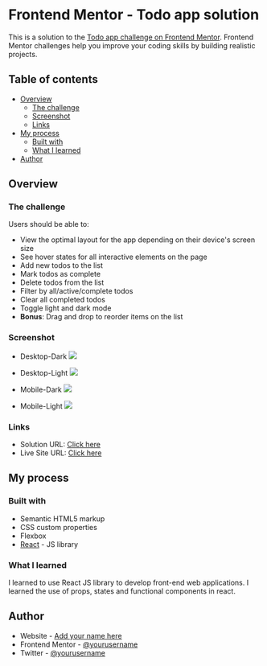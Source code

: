 # Frontend Mentor - Todo app solution

This is a solution to the [Todo app challenge on Frontend Mentor](https://www.frontendmentor.io/challenges/todo-app-Su1_KokOW). Frontend Mentor challenges help you improve your coding skills by building realistic projects. 

## Table of contents

- [Overview](#overview)
  - [The challenge](#the-challenge)
  - [Screenshot](#screenshot)
  - [Links](#links)
- [My process](#my-process)
  - [Built with](#built-with)
  - [What I learned](#what-i-learned)
- [Author](#author)



## Overview

### The challenge

Users should be able to:

- View the optimal layout for the app depending on their device's screen size
- See hover states for all interactive elements on the page
- Add new todos to the list
- Mark todos as complete
- Delete todos from the list
- Filter by all/active/complete todos
- Clear all completed todos
- Toggle light and dark mode
- **Bonus**: Drag and drop to reorder items on the list

### Screenshot

- Desktop-Dark
![](https://soumyajit2000-web.github.io/frontendmentorchallenges/todo-app-main/Screenshots/screenshot-todo-app-dekstop-dark.jpg)

- Desktop-Light
![](https://soumyajit2000-web.github.io/frontendmentorchallenges/todo-app-main/Screenshots/screenshot-todo-app-desktop-light.jpg)

- Mobile-Dark
![](https://soumyajit2000-web.github.io/frontendmentorchallenges/todo-app-main/Screenshots/screenshot-todo-app-mobile-dark.jpg)

- Mobile-Light
![](https://soumyajit2000-web.github.io/frontendmentorchallenges/todo-app-main/Screenshots/screenshot-todo-app-mobile-light.jpg)



### Links

- Solution URL: [Click here](https://github.com/Soumyajit2000-web/frontendmentorchallenges/edit/main/todo-app-main)
- Live Site URL: [Click here](https://todo-app-soumyajitd2000.netlify.app/)

## My process

### Built with

- Semantic HTML5 markup
- CSS custom properties
- Flexbox
- [React](https://reactjs.org/) - JS library


### What I learned

I learned to use React JS library to develop front-end web applications. I learned the use of props, states and functional components in react.



## Author

- Website - [Add your name here](https://www.your-site.com)
- Frontend Mentor - [@yourusername](https://www.frontendmentor.io/profile/yourusername)
- Twitter - [@yourusername](https://www.twitter.com/yourusername)
